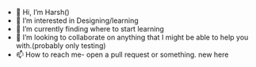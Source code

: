 - 👋 Hi, I’m Harsh()
- 👀 I’m interested in Designing/learning
- 🌱 I’m currently finding where to start learning
- 💞️ I’m looking to collaborate on anything that I might be able to help you with.(probably only testing)
- 📫 How to reach me- open a pull request or something. new here
<!---
Harshmf/Harshmf is a ✨ special ✨ repository because its `README.md` (this file) appears on your GitHub profile.
You can click the Preview link to take a look at your changes.
--->
